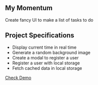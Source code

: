 ## My Momentum

Create fancy UI to make a list of tasks to do

## Project Specifications

- Display current time in real time
- Generate a random background image
- Create a modal to register a user
- Register a user with local storage
- Fetch cached data in local storage

[Check Demo](https://wwdbsh.github.io/vanilla-js-projects/projects/my-momentum/)
